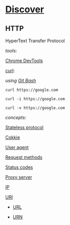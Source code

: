 # [Discover](https://app.rocketseat.com.br/discover)  

## HTTP

HyperText Transfer Protocol  

_tools_:  

[Chrome DevTools](https://developer.chrome.com/docs/devtools/)  

[curl](https://curl.se/):  

_using [Git Bash](https://git-scm.com/download/win)_  

```
curl https://google.com
```

```
curl -i https://google.com
```

```
curl -v https://google.com
```

_concepts_:  

[Stateless protocol](https://en.wikipedia.org/wiki/Stateless_protocol)  

[Cokkie](https://en.wikipedia.org/wiki/HTTP_cookie)  

[User agent](https://en.wikipedia.org/wiki/User_agent)  

[Request methods](https://en.wikipedia.org/wiki/Hypertext_Transfer_Protocol#Request_methods)  

[Status codes](https://en.wikipedia.org/wiki/List_of_HTTP_status_codes)  

[Proxy server](https://en.wikipedia.org/wiki/Proxy_server)  

[IP](https://en.wikipedia.org/wiki/Internet_Protocol)  

[URI](https://en.wikipedia.org/wiki/Uniform_Resource_Identifier)  

- [URL](https://en.wikipedia.org/wiki/URL)  

- [URN](https://en.wikipedia.org/wiki/Uniform_Resource_Name)  

[]()  
[]()  
[]()  